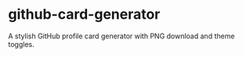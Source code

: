 # github-card-generator
A stylish GitHub profile card generator with PNG download and theme toggles.
